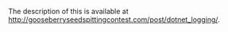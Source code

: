 The description of this is available at http://gooseberryseedspittingcontest.com/post/dotnet_logging/.